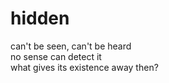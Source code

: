 # hidden

can't be seen, can't be heard  
no sense can detect it  
what gives its existence away then?  
